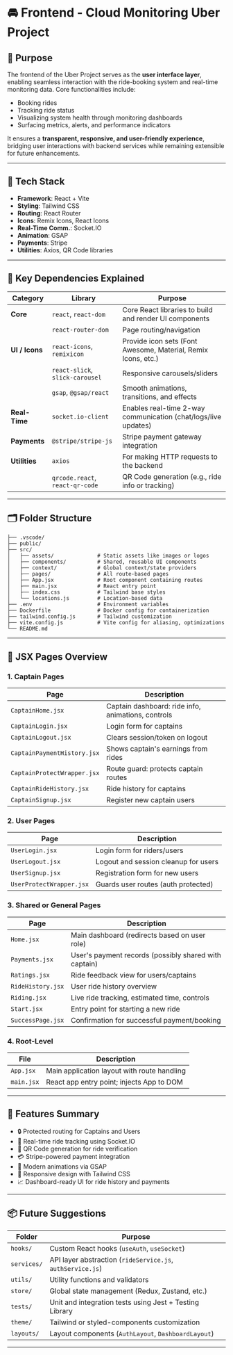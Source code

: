 # 🚘 Frontend - Cloud Monitoring Uber Project

## 🎯 Purpose

The frontend of the Uber Project serves as the **user interface layer**, enabling seamless interaction with the ride-booking system and real-time monitoring data. Core functionalities include:

- Booking rides
- Tracking ride status
- Visualizing system health through monitoring dashboards
- Surfacing metrics, alerts, and performance indicators

It ensures a **transparent, responsive, and user-friendly experience**, bridging user interactions with backend services while remaining extensible for future enhancements.

---

## 🧰 Tech Stack

- **Framework**: React + Vite
- **Styling**: Tailwind CSS
- **Routing**: React Router
- **Icons**: Remix Icons, React Icons
- **Real-Time Comm.**: Socket.IO
- **Animation**: GSAP
- **Payments**: Stripe
- **Utilities**: Axios, QR Code libraries

---

## 🧩 Key Dependencies Explained

| Category           | Library                          | Purpose                                                                 |
|-------------------|----------------------------------|-------------------------------------------------------------------------|
| **Core**           | `react`, `react-dom`            | Core React libraries to build and render UI components                 |
|                   | `react-router-dom`               | Page routing/navigation                                                |
| **UI / Icons**     | `react-icons`, `remixicon`       | Provide icon sets (Font Awesome, Material, Remix Icons, etc.)          |
|                   | `react-slick`, `slick-carousel` | Responsive carousels/sliders                                           |
|                   | `gsap`, `@gsap/react`            | Smooth animations, transitions, and effects                            |
| **Real-Time**      | `socket.io-client`              | Enables real-time 2-way communication (chat/logs/live updates)         |
| **Payments**       | `@stripe/stripe-js`             | Stripe payment gateway integration                                     |
| **Utilities**      | `axios`                         | For making HTTP requests to the backend                                |
|                   | `qrcode.react`, `react-qr-code` | QR Code generation (e.g., ride info or tracking)                       |

---

## 🗂 Folder Structure

```
├── .vscode/
├── public/
├── src/
│   ├── assets/              # Static assets like images or logos
│   ├── components/          # Shared, reusable UI components
│   ├── context/             # Global context/state providers
│   ├── pages/               # All route-based pages
│   ├── App.jsx              # Root component containing routes
│   ├── main.jsx             # React entry point
│   ├── index.css            # Tailwind base styles
│   └── locations.js         # Location-based data
├── .env                     # Environment variables
├── Dockerfile               # Docker config for containerization
├── tailwind.config.js       # Tailwind customization
├── vite.config.js           # Vite config for aliasing, optimizations
└── README.md
```

---

## 📄 JSX Pages Overview

### 1. Captain Pages

| Page                        | Description                                                                 |
|----------------------------|-----------------------------------------------------------------------------|
| `CaptainHome.jsx`          | Captain dashboard: ride info, animations, controls                         |
| `CaptainLogin.jsx`         | Login form for captains                                                    |
| `CaptainLogout.jsx`        | Clears session/token on logout                                             |
| `CaptainPaymentHistory.jsx`| Shows captain's earnings from rides                                        |
| `CaptainProtectWrapper.jsx`| Route guard: protects captain routes                                       |
| `CaptainRideHistory.jsx`   | Ride history for captains                                                  |
| `CaptainSignup.jsx`        | Register new captain users                                                 |

### 2. User Pages

| Page                        | Description                                                                 |
|----------------------------|-----------------------------------------------------------------------------|
| `UserLogin.jsx`            | Login form for riders/users                                                |
| `UserLogout.jsx`           | Logout and session cleanup for users                                       |
| `UserSignup.jsx`           | Registration form for new users                                            |
| `UserProtectWrapper.jsx`   | Guards user routes (auth protected)                                        |

### 3. Shared or General Pages

| Page                        | Description                                                                 |
|----------------------------|-----------------------------------------------------------------------------|
| `Home.jsx`                 | Main dashboard (redirects based on user role)                              |
| `Payments.jsx`            | User's payment records (possibly shared with captain)                      |
| `Ratings.jsx`             | Ride feedback view for users/captains                                      |
| `RideHistory.jsx`         | User ride history overview                                                  |
| `Riding.jsx`              | Live ride tracking, estimated time, controls                                |
| `Start.jsx`               | Entry point for starting a new ride                                         |
| `SuccessPage.jsx`         | Confirmation for successful payment/booking                                 |

### 4. Root-Level

| File                       | Description                                                                 |
|---------------------------|-----------------------------------------------------------------------------|
| `App.jsx`                 | Main application layout with route handling                                |
| `main.jsx`                | React app entry point; injects App to DOM                                  |

---

## 🔑 Features Summary

- 🔒 Protected routing for Captains and Users
- 🚗 Real-time ride tracking using Socket.IO
- 📱 QR Code generation for ride verification
- 💳 Stripe-powered payment integration
- 🎨 Modern animations via GSAP
- 📜 Responsive design with Tailwind CSS
- 📈 Dashboard-ready UI for ride history and payments

---

## 📦 Future Suggestions



| Folder        | Purpose                                                                 |
|---------------|-------------------------------------------------------------------------|
| `hooks/`       | Custom React hooks (`useAuth`, `useSocket`)                            |
| `services/`    | API layer abstraction (`rideService.js`, `authService.js`)             |
| `utils/`       | Utility functions and validators                                        |
| `store/`       | Global state management (Redux, Zustand, etc.)                         |
| `tests/`       | Unit and integration tests using Jest + Testing Library                |
| `theme/`       | Tailwind or styled-components customization                            |
| `layouts/`     | Layout components (`AuthLayout`, `DashboardLayout`)                    |

---